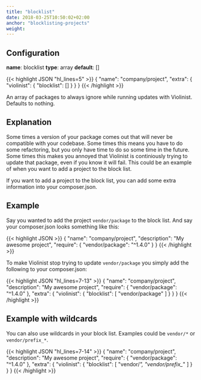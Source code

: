 ```yaml
---
title: "blocklist"
date: 2018-03-25T10:50:02+02:00
anchor: "blocklisting-projects"
weight:
---
```


## Configuration

__name__: blocklist
__type__: array
__default__: []

{{< highlight JSON "hl_lines=5" >}}
{
  "name": "company/project",
  "extra": {
    "violinist": {
      "blocklist": []
    }
  }
}
{{< /highlight >}}


An array of packages to always ignore while running updates with Violinist. Defaults to nothing.

## Explanation

Some times a version of your package comes out that will never be compatible with your codebase. Some times this means you have to do some refactoring, but you only have time to do so some time in the future. Some times this makes you annoyed that Violinist is continiously trying to update that package, even if you know it will fail. This could be an example of when you want to add a project to the block list.

If you want to add a project to the block list, you can add some extra information into your composer.json.

## Example

Say you wanted to add the project `vendor/package` to the block list. And say your composer.json looks something like this:

{{< highlight JSON >}}
{
  "name": "company/project",
  "description": "My awesome project",
  "require": {
    "vendor/package": "^1.4.0"
  }
}
{{< /highlight >}}


To make Violinist stop trying to update `vendor/package` you simply add the following to your composer.json:


{{< highlight JSON "hl_lines=7-13" >}}
{
  "name": "company/project",
  "description": "My awesome project",
  "require": {
    "vendor/package": "^1.4.0"
  },
  "extra": {
    "violinist": {
      "blocklist": [
        "vendor/package"
      ]
    }
  }
}
{{< /highlight >}}


## Example with wildcards

You can also use wildcards in your block list. Examples could be `vendor/*` or `vendor/prefix_*`.


{{< highlight JSON "hl_lines=7-14" >}}
{
  "name": "company/project",
  "description": "My awesome project",
  "require": {
    "vendor/package": "^1.4.0"
  },
  "extra": {
    "violinist": {
      "blocklist": [
        "vendor/*",
        "vendor/prefix_*"
      ]
    }
  }
}
{{< /highlight >}}
